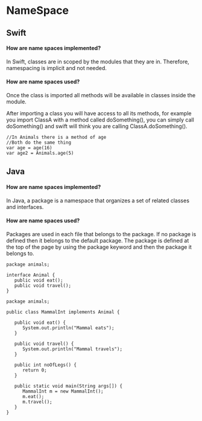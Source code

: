 
# NameSpace

## Swift

#### How are name spaces implemented?
In Swift, classes are in scoped by the modules that they are in. Therefore, namespacing is implicit and not needed. 

#### How are name spaces used?
Once the class is imported all methods will be available in classes inside the module.   

After importing a class you will have access to all its methods, for example you import ClassA with a method called doSomething(), you can simply call doSomething() and swift will think you are calling ClassA.doSomething().


```import  Animals
//In Animals there is a method of age
//Both do the same thing
var age = age(16)
var age2 = Animals.age(5)
```
## Java

#### How are name spaces implemented?
In Java, a package is a namespace that organizes a set of related classes and interfaces.

#### How are name spaces used?
Packages are used in each file that belongs to the package. If no package is defined then it belongs to the default package. The package is defined at the top of the page by using the package keyword and then the package it belongs to.
```
package animals;

interface Animal {
   public void eat();
   public void travel();
}

package animals;

public class MammalInt implements Animal {

   public void eat() {
      System.out.println("Mammal eats");
   }

   public void travel() {
      System.out.println("Mammal travels");
   } 

   public int noOfLegs() {
      return 0;
   }

   public static void main(String args[]) {
      MammalInt m = new MammalInt();
      m.eat();
      m.travel();
   }
} 
```
